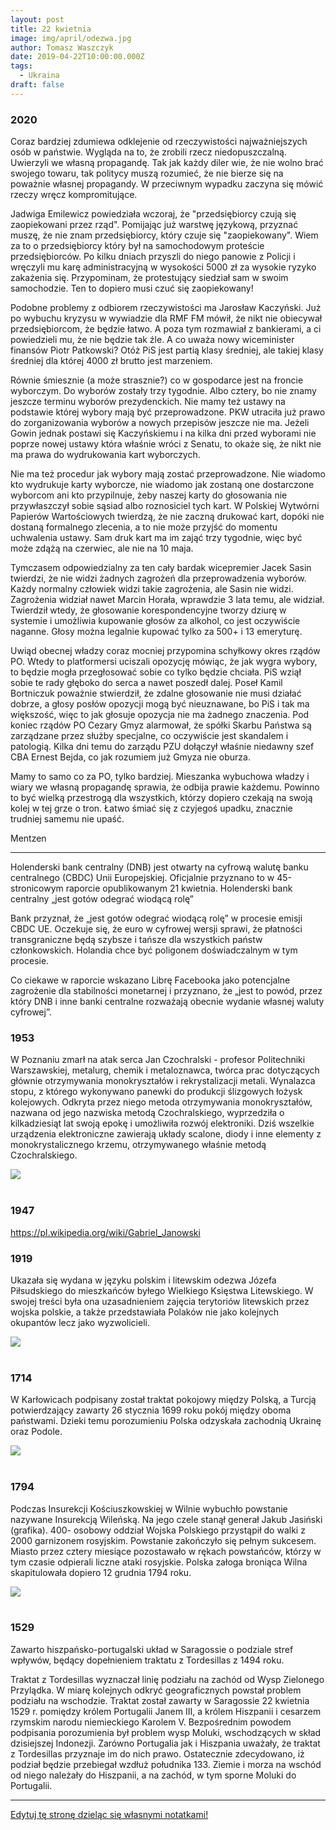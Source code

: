 ```yaml
---
layout: post
title: 22 kwietnia
image: img/april/odezwa.jpg
author: Tomasz Waszczyk
date: 2019-04-22T10:00:00.000Z
tags:
  - Ukraina
draft: false
---
```


### 2020

Coraz bardziej zdumiewa odklejenie od rzeczywistości najważniejszych osób w państwie. Wygląda na to, że zrobili rzecz niedopuszczalną. Uwierzyli we własną propagandę. Tak jak każdy diler wie, że nie wolno brać swojego towaru, tak politycy muszą rozumieć, że nie bierze się na poważnie własnej propagandy. W przeciwnym wypadku zaczyna się mówić rzeczy wręcz kompromitujące.

Jadwiga Emilewicz powiedziała wczoraj, że "przedsiębiorcy czują się zaopiekowani przez rząd". Pomijając już warstwę językową, przyznać muszę, że nie znam przedsiębiorcy, który czuje się "zaopiekowany". Wiem za to o przedsiębiorcy który był na samochodowym proteście przedsiębiorców. Po kilku dniach przyszli do niego panowie z Policji i wręczyli mu karę administracyjną w wysokości 5000 zł za wysokie ryzyko zakażenia się. Przypominam, że protestujący siedział sam w swoim samochodzie. Ten to dopiero musi czuć się zaopiekowany!

Podobne problemy z odbiorem rzeczywistości ma Jarosław Kaczyński. Już po wybuchu kryzysu w wywiadzie dla RMF FM mówił, że nikt nie obiecywał przedsiębiorcom, że będzie łatwo. A poza tym rozmawiał z bankierami, a ci powiedzieli mu, że nie będzie tak źle. A co uważa nowy wiceminister finansów Piotr Patkowski? Otóż PiS jest partią klasy średniej, ale takiej klasy średniej dla której 4000 zł brutto jest marzeniem.

Równie śmiesznie (a może strasznie?) co w gospodarce jest na froncie wyborczym. Do wyborów zostały trzy tygodnie. Albo cztery, bo nie znamy jeszcze terminu wyborów prezydenckich. Nie mamy też ustawy na podstawie której wybory mają być przeprowadzone. PKW utraciła już prawo do zorganizowania wyborów a nowych przepisów jeszcze nie ma. Jeżeli Gowin jednak postawi się Kaczyńskiemu i na kilka dni przed wyborami nie poprze nowej ustawy która właśnie wróci z Senatu, to okaże się, że nikt nie ma prawa do wydrukowania kart wyborczych.

Nie ma też procedur jak wybory mają zostać przeprowadzone. Nie wiadomo kto wydrukuje karty wyborcze, nie wiadomo jak zostaną one dostarczone wyborcom ani kto przypilnuje, żeby naszej karty do głosowania nie przywłaszczył sobie sąsiad albo roznosiciel tych kart. W Polskiej Wytwórni Papierów Wartościowych twierdzą, że nie zaczną drukować kart, dopóki nie dostaną formalnego zlecenia, a to nie może przyjść do momentu uchwalenia ustawy. Sam druk kart ma im zająć trzy tygodnie, więc być może zdążą na czerwiec, ale nie na 10 maja.

Tymczasem odpowiedzialny za ten cały bardak wicepremier Jacek Sasin twierdzi, że nie widzi żadnych zagrożeń dla przeprowadzenia wyborów. Każdy normalny człowiek widzi takie zagrożenia, ale Sasin nie widzi. Zagrożenia widział nawet Marcin Horała, wprawdzie 3 lata temu, ale widział. Twierdził wtedy, że głosowanie korespondencyjne tworzy dziurę w systemie i umożliwia kupowanie głosów za alkohol, co jest oczywiście naganne. Głosy można legalnie kupować tylko za 500+ i 13 emeryturę.

Uwiąd obecnej władzy coraz mocniej przypomina schyłkowy okres rządów PO. Wtedy to platformersi uciszali opozycję mówiąc, że jak wygra wybory, to będzie mogła przegłosować sobie co tylko będzie chciała. PiS wziął sobie te rady głęboko do serca a nawet poszedł dalej. Poseł Kamil Bortniczuk poważnie stwierdził, że zdalne głosowanie nie musi działać dobrze, a głosy posłów opozycji mogą być nieuznawane, bo PiS i tak ma większość, więc to jak głosuje opozycja nie ma żadnego znaczenia. Pod koniec rządów PO Cezary Gmyz alarmował, że spółki Skarbu Państwa są zarządzane przez służby specjalne, co oczywiście jest skandalem i patologią. Kilka dni temu do zarządu PZU dołączył właśnie niedawny szef CBA Ernest Bejda, co jak rozumiem już Gmyza nie oburza.

Mamy to samo co za PO, tylko bardziej. Mieszanka wybuchowa władzy i wiary we własną propagandę sprawia, że odbija prawie każdemu. Powinno to być wielką przestrogą dla wszystkich, którzy dopiero czekają na swoją kolej w tej grze o tron. Łatwo śmiać się z czyjegoś upadku, znacznie trudniej samemu nie upaść.

Mentzen

---

Holenderski bank centralny (DNB) jest otwarty na cyfrową walutę banku centralnego (CBDC) Unii Europejskiej. Oficjalnie przyznano to w 45-stronicowym raporcie opublikowanym 21 kwietnia.
Holenderski bank centralny „jest gotów odegrać wiodącą rolę”

Bank przyznał, że „jest gotów odegrać wiodącą rolę” w procesie emisji CBDC UE. Oczekuje się, że euro w cyfrowej wersji sprawi, że płatności transgraniczne będą szybsze i tańsze dla wszystkich państw członkowskich. Holandia chce być poligonem doświadczalnym w tym procesie.

Co ciekawe w raporcie wskazano Librę Facebooka jako potencjalne zagrożenie dla stabilności monetarnej i przyznano, że „jest to powód, przez który DNB i inne banki centralne rozważają obecnie wydanie własnej waluty cyfrowej”.

### 1953

W Poznaniu zmarł na atak serca Jan Czochralski - profesor Politechniki Warszawskiej, metalurg, chemik i metaloznawca, twórca prac dotyczących głównie otrzymywania monokryształów i rekrystalizacji metali. Wynalazca stopu, z którego wykonywano panewki do produkcji ślizgowych łożysk kolejowych. Odkryta przez niego metoda otrzymywania monokryształów, nazwana od jego nazwiska metodą Czochralskiego, wyprzedziła o kilkadziesiąt lat swoją epokę i umożliwiła rozwój elektroniki. Dziś wszelkie urządzenia elektroniczne zawierają układy scalone, diody i inne elementy z monokrystalicznego krzemu, otrzymywanego właśnie metodą Czochralskiego.

<img src="./img/april/czochralski.jpg"><br><br>

### 1947

https://pl.wikipedia.org/wiki/Gabriel_Janowski

### 1919

Ukazała się wydana w języku polskim i litewskim odezwa Józefa Piłsudskiego do mieszkańców byłego Wielkiego Księstwa Litewskiego.
W swojej treści była ona uzasadnieniem zajęcia terytoriów litewskich przez wojska polskie, a także przedstawiała Polaków nie jako kolejnych okupantów lecz jako wyzwolicieli.

<img src="./img/april/odezwa.jpg"><br><br>

### 1714

W Karłowicach podpisany został traktat pokojowy między Polską, a Turcją potwierdzający zawarty 26 stycznia 1699 roku pokój między oboma państwami. Dzieki temu porozumieniu Polska odzyskała zachodnią Ukrainę oraz Podole.

<img src="./img/april/padole.jpg"><br><br>

### 1794

Podczas Insurekcji Kościuszkowskiej w Wilnie wybuchło powstanie nazywane Insurekcją Wileńską. Na jego czele stanął generał Jakub Jasiński (grafika).
400- osobowy oddział Wojska Polskiego przystąpił do walki z 2000 garnizonem rosyjskim.
Powstanie zakończyło się pełnym sukcesem. Miasto przez cztery miesiące pozostawało w rękach powstańców, którzy w tym czasie odpierali liczne ataki rosyjskie.
Polska załoga broniąca Wilna skapitulowała dopiero 12 grudnia 1794 roku.

<img src="./img/april/insurekcja2.jpg"><br><br>

### 1529

Zawarto hiszpańsko-portugalski układ w Saragossie o podziale stref wpływów, będący dopełnieniem traktatu z Tordesillas z 1494 roku.

Traktat z Tordesillas wyznaczał linię podziału na zachód od Wysp Zielonego Przylądka. W miarę kolejnych odkryć geograficznych powstał problem podziału na wschodzie. Traktat został zawarty w Saragossie 22 kwietnia 1529 r. pomiędzy królem Portugalii Janem III, a królem Hiszpanii i cesarzem rzymskim narodu niemieckiego Karolem V. Bezpośrednim powodem podpisania porozumienia był problem wysp Moluki, wschodzących w skład dzisiejszej Indonezji. Zarówno Portugalia jak i Hiszpania uważały, że traktat z Tordesillas przyznaje im do nich prawo. Ostatecznie zdecydowano, iż podział będzie przebiegał wzdłuż południka 133. Ziemie i morza na wschód od niego należały do Hiszpanii, a na zachód, w tym sporne Moluki do Portugalii.

---

<a href="https://github.com/TomaszWaszczyk/historia.waszczyk.com/edit/master/src/content/april-22.md" target="_blank">Edytuj tę stronę dzieląc się własnymi notatkami!</a>
